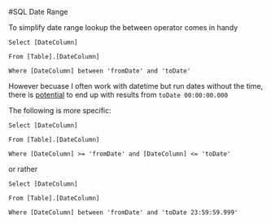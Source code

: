 #SQL Date Range

To simplify date range lookup the between operator comes in handy

```
Select [DateColumn]

From [Table].[DateColumn]

Where [DateColumn] between 'fromDate' and 'toDate'
```

However becuase I often work with datetime but run dates without the time, there is [potential](http://stackoverflow.com/questions/5125076/sql-query-to-select-dates-between-two-dates) to end up with results from ```toDate 00:00:00.000```

The following is more specific:

```
Select [DateColumn]

From [Table].[DateColumn]

Where [DateColumn] >= 'fromDate' and [DateColumn] <= 'toDate'
```

or rather

```
Select [DateColumn]

From [Table].[DateColumn]

Where [DateColumn] between 'fromDate' and 'toDate 23:59:59.999'
```
